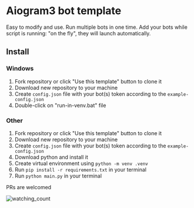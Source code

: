 # Aiogram3 bot template
Easy to modify and use.
Run multiple bots in one time.
Add your bots while script is running: "on the fly", they will launch automatically.

## Install

### Windows
1. Fork repository or click "Use this template" button to clone it
2. Download new repository to your machine
3. Create `config.json` file with your bot(s) token according to the `example-config.json`
4. Double-click on "run-in-venv.bat" file

### Other
1. Fork repository or click "Use this template" button to clone it
2. Download new repository to your machine
3. Create `config.json` file with your bot(s) token according to the `example-config.json`
4. Download python and install it
5. Create virtual environment using `python -m venv .venv`
6. Run `pip install -r requirements.txt` in your terminal
7. Run `python main.py` in your terminal

PRs are welcomed

<img src="https://komarev.com/ghpvc/?username=nichind-tg-bot-template&color=9963B3" alt="watching_count" /><br>
